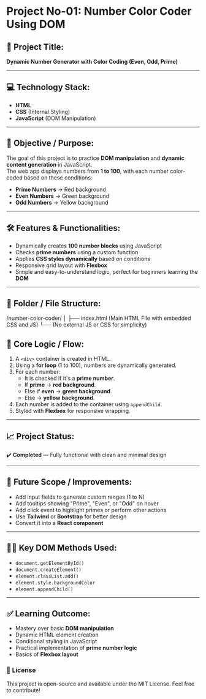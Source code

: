 # Project No-01: Number Color Coder Using DOM

## 📝 Project Title:
**Dynamic Number Generator with Color Coding (Even, Odd, Prime)**

---

## 💻 Technology Stack:
- **HTML**
- **CSS** (Internal Styling)
- **JavaScript** (DOM Manipulation)

---

## 🎯 Objective / Purpose:
The goal of this project is to practice **DOM manipulation** and **dynamic content generation** in JavaScript.  
The web app displays numbers from **1 to 100**, with each number color-coded based on these conditions:
- **Prime Numbers** → Red background
- **Even Numbers** → Green background
- **Odd Numbers** → Yellow background

---

## 🛠 Features & Functionalities:
- Dynamically creates **100 number blocks** using JavaScript
- Checks **prime numbers** using a custom function
- Applies **CSS styles dynamically** based on conditions
- Responsive grid layout with **Flexbox**
- Simple and easy-to-understand logic, perfect for beginners learning the **DOM**

---

## 📂 Folder / File Structure:
/number-color-coder/
│
├── index.html   (Main HTML File with embedded CSS and JS)
└── (No external JS or CSS for simplicity)

## 🧠 Core Logic / Flow:
1. A `<div>` container is created in HTML.
2. Using a **for loop** (1 to 100), numbers are dynamically generated.
3. For each number:
   - It is checked if it's a **prime number**.
   - If **prime** → **red background**.
   - Else if **even** → **green background**.
   - Else → **yellow background**.
4. Each number is added to the container using `appendChild`.
5. Styled with **Flexbox** for responsive wrapping.

---

## 📈 Project Status:
✔️ **Completed** — Fully functional with clean and minimal design

---

## 🚀 Future Scope / Improvements:
- Add input fields to generate custom ranges (1 to N)
- Add tooltips showing "Prime", "Even", or "Odd" on hover
- Add click event to highlight primes or perform other actions
- Use **Tailwind** or **Bootstrap** for better design
- Convert it into a **React component**

---

## 🧑‍💻 Key DOM Methods Used:
- `document.getElementById()`
- `document.createElement()`
- `element.classList.add()`
- `element.style.backgroundColor`
- `element.appendChild()`

---

## ✅ Learning Outcome:
- Mastery over basic **DOM manipulation**
- Dynamic HTML element creation
- Conditional styling in JavaScript
- Practical implementation of **prime number logic**
- Basics of **Flexbox layout**

### 📌 **License**
This project is open-source and available under the MIT License. Feel free to contribute!


